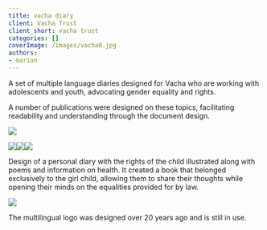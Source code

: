 ```yaml
---
title: vacha diary
client: Vacha Trust
client_short: vacha trust
categories: []
coverImage: /images/vacha0.jpg
authors:
- marion
---
```


A set of multiple language diaries designed for Vacha who are working with adolescents and youth, advocating gender equality and rights.

A number of publications were designed on these topics, facilitating readability and understanding through the document design.

![]({{site.baseurl}}/images/vacha0.jpg)

![]({{site.baseurl}}/images/vacha4.jpg)![]({{site.baseurl}}/images/vacha2.jpg)![]({{site.baseurl}}/images/vacha1.jpg)

Design of a personal diary with the rights of the child illustrated along with poems and information on health. It created a book that belonged exclusively to the girl child, allowing them to share their thoughts while opening their minds on the equalities provided for by law.

![]({{site.baseurl}}/images/vacha3.jpg)

The multilingual logo was designed over 20 years ago and is still in use.
